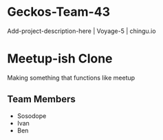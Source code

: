 # Geckos-Team-43

Add-project-description-here | Voyage-5 | chingu.io

# Meetup-ish Clone

Making something that functions like meetup

## Team Members

* Sosodope
* Ivan
* Ben
